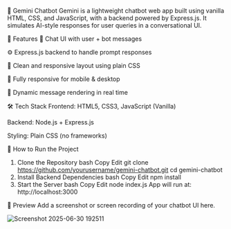 🤖 Gemini Chatbot
Gemini is a lightweight chatbot web app built using vanilla HTML, CSS, and JavaScript, with a backend powered by Express.js. It simulates AI-style responses for user queries in a conversational UI.

🧠 Features
💬 Chat UI with user + bot messages

⚙️ Express.js backend to handle prompt responses

🎨 Clean and responsive layout using plain CSS

📱 Fully responsive for mobile & desktop

🔄 Dynamic message rendering in real time

🛠️ Tech Stack
Frontend: HTML5, CSS3, JavaScript (Vanilla)

Backend: Node.js + Express.js

Styling: Plain CSS (no frameworks)

🚀 How to Run the Project
1. Clone the Repository
bash
Copy
Edit
git clone https://github.com/yourusername/gemini-chatbot.git
cd gemini-chatbot
2. Install Backend Dependencies
bash
Copy
Edit
npm install
3. Start the Server
bash
Copy
Edit
node index.js
App will run at: http://localhost:3000

📸 Preview
Add a screenshot or screen recording of your chatbot UI here.

![Screenshot 2025-06-30 192511](https://github.com/user-attachments/assets/c9c7b0f5-d400-4e97-b685-304318a73398)
